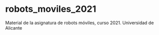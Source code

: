# robots_moviles_2021
Material de la asignatura de robots móviles, curso 2021. Universidad de Alicante
